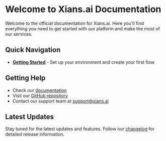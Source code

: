 # Welcome to Xians.ai Documentation

Welcome to the official documentation for Xians.ai. Here you'll find everything you need to get started with our platform and make the most of our services.

## Quick Navigation

- **[Getting Started](getting-started/1-setting-up.md)** - Set up your environment and create your first flow

## Getting Help

- Check our [documentation](getting-started/1-setting-up.md)
- Visit our [GitHub repository](https://github.com/XiansAiPlatform)
- Contact our support team at support@xians.ai

## Latest Updates

Stay tuned for the latest updates and features. Follow our [changelog](https://github.com/XiansAiPlatform/XiansAi.Website/releases) for detailed release information.
